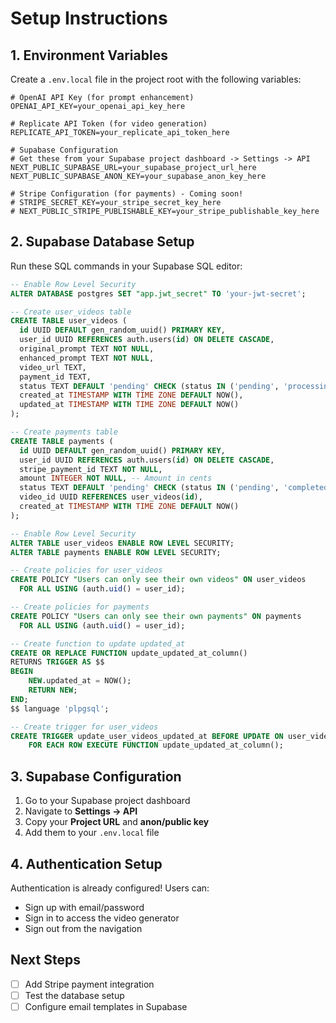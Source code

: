 # Setup Instructions

## 1. Environment Variables

Create a `.env.local` file in the project root with the following variables:

```env
# OpenAI API Key (for prompt enhancement)
OPENAI_API_KEY=your_openai_api_key_here

# Replicate API Token (for video generation)
REPLICATE_API_TOKEN=your_replicate_api_token_here

# Supabase Configuration
# Get these from your Supabase project dashboard -> Settings -> API
NEXT_PUBLIC_SUPABASE_URL=your_supabase_project_url_here
NEXT_PUBLIC_SUPABASE_ANON_KEY=your_supabase_anon_key_here

# Stripe Configuration (for payments) - Coming soon!
# STRIPE_SECRET_KEY=your_stripe_secret_key_here
# NEXT_PUBLIC_STRIPE_PUBLISHABLE_KEY=your_stripe_publishable_key_here
```

## 2. Supabase Database Setup

Run these SQL commands in your Supabase SQL editor:

```sql
-- Enable Row Level Security
ALTER DATABASE postgres SET "app.jwt_secret" TO 'your-jwt-secret';

-- Create user_videos table
CREATE TABLE user_videos (
  id UUID DEFAULT gen_random_uuid() PRIMARY KEY,
  user_id UUID REFERENCES auth.users(id) ON DELETE CASCADE,
  original_prompt TEXT NOT NULL,
  enhanced_prompt TEXT NOT NULL,
  video_url TEXT,
  payment_id TEXT,
  status TEXT DEFAULT 'pending' CHECK (status IN ('pending', 'processing', 'completed', 'failed')),
  created_at TIMESTAMP WITH TIME ZONE DEFAULT NOW(),
  updated_at TIMESTAMP WITH TIME ZONE DEFAULT NOW()
);

-- Create payments table
CREATE TABLE payments (
  id UUID DEFAULT gen_random_uuid() PRIMARY KEY,
  user_id UUID REFERENCES auth.users(id) ON DELETE CASCADE,
  stripe_payment_id TEXT NOT NULL,
  amount INTEGER NOT NULL, -- Amount in cents
  status TEXT DEFAULT 'pending' CHECK (status IN ('pending', 'completed', 'failed')),
  video_id UUID REFERENCES user_videos(id),
  created_at TIMESTAMP WITH TIME ZONE DEFAULT NOW()
);

-- Enable Row Level Security
ALTER TABLE user_videos ENABLE ROW LEVEL SECURITY;
ALTER TABLE payments ENABLE ROW LEVEL SECURITY;

-- Create policies for user_videos
CREATE POLICY "Users can only see their own videos" ON user_videos
  FOR ALL USING (auth.uid() = user_id);

-- Create policies for payments
CREATE POLICY "Users can only see their own payments" ON payments
  FOR ALL USING (auth.uid() = user_id);

-- Create function to update updated_at
CREATE OR REPLACE FUNCTION update_updated_at_column()
RETURNS TRIGGER AS $$
BEGIN
    NEW.updated_at = NOW();
    RETURN NEW;
END;
$$ language 'plpgsql';

-- Create trigger for user_videos
CREATE TRIGGER update_user_videos_updated_at BEFORE UPDATE ON user_videos
    FOR EACH ROW EXECUTE FUNCTION update_updated_at_column();
```

## 3. Supabase Configuration

1. Go to your Supabase project dashboard
2. Navigate to **Settings → API**
3. Copy your **Project URL** and **anon/public key**
4. Add them to your `.env.local` file

## 4. Authentication Setup

Authentication is already configured! Users can:
- Sign up with email/password
- Sign in to access the video generator
- Sign out from the navigation

## Next Steps

- [ ] Add Stripe payment integration
- [ ] Test the database setup
- [ ] Configure email templates in Supabase 